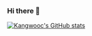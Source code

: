 ### Hi there 👋

[![Kangwooc's GitHub stats](https://github-readme-stats.vercel.app/api?username=kangwooc&count_private=true&show_icons=true&theme=radical)](https://github.com/anuraghazra/github-readme-stats)

